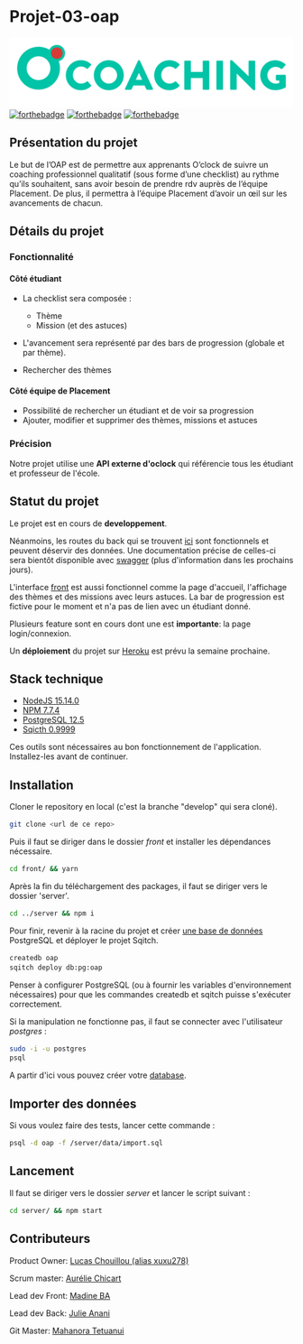 # Projet-03-oap

![o'Coaching](/front/src/assets/logos/Logo%20de%20O_coaching%20-%20green%20and%20red%20svg.svg)
 [![forthebadge](https://forthebadge.com/images/badges/built-by-developers.svg)](https://forthebadge.com) [![forthebadge](https://forthebadge.com/images/badges/made-with-javascript.svg)](https://forthebadge.com) [![forthebadge](https://forthebadge.com/images/badges/built-with-love.svg)](https://forthebadge.com)

## Présentation du projet 

Le but de l’OAP est de permettre aux apprenants O’clock de suivre un coaching professionnel qualitatif (sous forme d’une checklist) au rythme qu’ils souhaitent, sans avoir besoin de prendre rdv auprès de l’équipe Placement. De plus, il permettra à l’équipe Placement d’avoir un œil sur les avancements de chacun.


## Détails du projet 

### Fonctionnalité 

#### Côté étudiant
* La checklist sera composée : 

  * Thème
  * Mission (et des astuces)

* L'avancement sera représenté par des bars de progression (globale et par thème).
* Rechercher des thèmes

#### Côté équipe de Placement

* Possibilité de rechercher un étudiant et de voir sa progression
* Ajouter, modifier et supprimer des thèmes, missions et astuces

### Précision 
Notre projet utilise une __API externe d'oclock__ qui référencie tous les étudiant et professeur de l'école.
## Statut du projet
 Le projet est en cours de __developpement__.

 Néanmoins, les routes du back qui se trouvent [ici](/server/app/router.js) sont fonctionnels et peuvent déservir des données.
Une documentation précise de celles-ci sera bientôt disponible avec [swagger](https://swagger.io/) (plus d'information dans les prochains jours).

L'interface [front](/front) est aussi fonctionnel comme la page d'accueil, l'affichage des thèmes et des missions avec leurs astuces. La bar de progression est fictive pour le moment et n'a pas de lien avec un étudiant donné.

Plusieurs feature sont en cours dont une est __importante__: la page login/connexion.

Un __déploiement__ du projet sur [Heroku](https://www.heroku.com/) est prévu la semaine prochaine.


 

## Stack technique

* [NodeJS 15.14.0](https://nodejs.org/fr/download/)
* [NPM 7.7.4](https://www.npmjs.com/get-npm)
* [PostgreSQL 12.5](https://www.postgresql.org/download/)
* [Sqicth 0.9999](https://sqitch.org/download/)

Ces outils sont nécessaires au bon fonctionnement de l'application. Installez-les avant de continuer.

## Installation 

Cloner le repository en local (c'est la branche "develop" qui sera cloné).

```bash
git clone <url de ce repo>
```
Puis il faut se diriger dans le dossier *front* et installer les dépendances nécessaire.


```bash
cd front/ && yarn
```

Après la fin du téléchargement des packages, il faut se diriger vers le dossier 'server'.


```bash
cd ../server && npm i
```

Pour finir, revenir à la racine du projet et créer [une base de données](https://www.postgresql.org/docs/12/app-createdb.html) PostgreSQL et déployer le projet Sqitch.

```bash
createdb oap
sqitch deploy db:pg:oap
```
Penser à configurer PostgreSQL (ou à fournir les variables d'environnement nécessaires) pour que les commandes createdb et sqitch puisse s'exécuter correctement.

Si la manipulation ne fonctionne pas, il faut se connecter avec l'utilisateur *postgres* : 


```bash
sudo -i -u postgres
psql
```
A partir d'ici vous pouvez créer votre [database](https://www.postgresql.org/docs/12/sql-createdatabase.html).

## Importer des données

Si vous voulez faire des tests, lancer cette commande :

```bash
psql -d oap -f /server/data/import.sql
```

## Lancement

Il faut se diriger vers le dossier *server* et lancer le script suivant :
```bash
cd server/ && npm start
```

## Contributeurs 

Product Owner: [Lucas Chouillou (alias xuxu278)](https://github.com/lucasquill)

Scrum master: [Aurélie Chicart](https://github.com/aureliechicart)

Lead dev Front: [Madine BA](https://github.com/mabakayaro)

Lead dev Back: [Julie Anani](https://github.com/Julie-ANANI)

Git Master: [Mahanora Tetuanui](https://github.com/MahanoraTetuanui)
